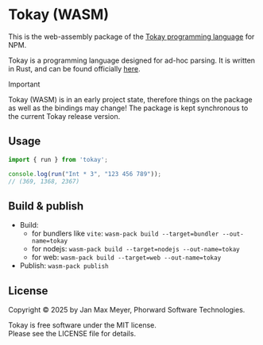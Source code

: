 # Tokay (WASM)

This is the web-assembly package of the [Tokay programming language](https://tokay.dev) for NPM.

Tokay is a programming language designed for ad-hoc parsing. It is written in Rust, and can be found officially [here](https://github.com/tokay-lang/tokay).

> [!IMPORTANT]
> Tokay (WASM) is in an early project state, therefore things on the package as well as the bindings may change!
> The package is kept synchronous to the current Tokay release version.
>

## Usage

```js
import { run } from 'tokay';

console.log(run("Int * 3", "123 456 789"));
// (369, 1368, 2367)
```

## Build & publish

- Build:
  - for bundlers like `vite`: `wasm-pack build --target=bundler --out-name=tokay`
  - for nodejs: `wasm-pack build --target=nodejs --out-name=tokay`
  - for web: `wasm-pack build --target=web --out-name=tokay`
- Publish: `wasm-pack publish`

## License

Copyright © 2025 by Jan Max Meyer, Phorward Software Technologies.

Tokay is free software under the MIT license.<br>
Please see the LICENSE file for details.
